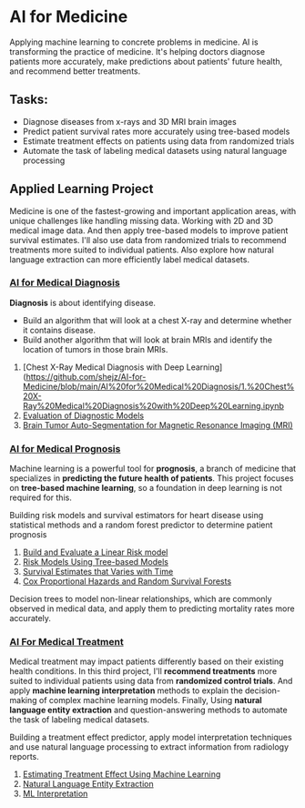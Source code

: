# **AI for Medicine**
Applying machine learning to concrete problems in medicine. AI is transforming the practice of medicine. It's helping doctors diagnose patients more accurately, make predictions about patients' future health, and recommend better treatments.

## **Tasks**:

- Diagnose diseases from x-rays and 3D MRI brain images
- Predict patient survival rates more accurately using tree-based models
- Estimate treatment effects on patients using data from randomized trials
- Automate the task of labeling medical datasets using natural language processing

## **Applied Learning Project**
Medicine is one of the fastest-growing and important application areas, with unique challenges like handling missing data. Working with 2D and 3D medical image data. And then apply tree-based models to improve patient survival estimates. I'll also use data from randomized trials to recommend treatments more suited to individual patients. Also explore how natural language extraction can more efficiently label medical datasets.


### [AI for Medical Diagnosis](https://github.com/shejz/AI-for-Medicine/tree/main/AI%20for%20Medical%20Diagnosis)

**Diagnosis** is about identifying disease.

- Build an algorithm that will look at a chest X-ray and determine whether it contains disease.
- Build another algorithm that will look at brain MRIs and identify the location of tumors in those brain MRIs.

1. [Chest X-Ray Medical Diagnosis with Deep Learning](https://github.com/shejz/AI-for-Medicine/blob/main/AI%20for%20Medical%20Diagnosis/1.%20Chest%20X-Ray%20Medical%20Diagnosis%20with%20Deep%20Learning.ipynb 
2. [Evaluation of Diagnostic Models](https://github.com/shejz/AI-for-Medicine/blob/main/AI%20for%20Medical%20Diagnosis/2.%20Evaluation%20of%20Diagnostic%20Models.ipynb)
3. [Brain Tumor Auto-Segmentation for Magnetic Resonance Imaging (MRI)](https://github.com/shejz/AI-for-Medicine/blob/main/AI%20for%20Medical%20Diagnosis/3.%20Brain%20Tumor%20Auto-Segmentation%20for%20Magnetic%20Resonance%20Imaging%20(MRI).ipynb)


### [AI for Medical Prognosis](https://github.com/shejz/AI-for-Medicine/tree/main/AI%20for%20Medical%20Prognosis)
Machine learning is a powerful tool for **prognosis**, a branch of medicine that specializes in **predicting the future health of patients**. This project focuses on **tree-based machine learning**, so a foundation in deep learning is not required for this. 

Building risk models and survival estimators for heart disease using statistical methods and a random forest predictor to determine patient prognosis
1. [Build and Evaluate a Linear Risk model](https://github.com/shejz/AI-for-Medicine/blob/main/AI%20for%20Medical%20Prognosis/1.%20Build%20and%20Evaluate%20a%20Linear%20Risk%20model.ipynb)
2. [Risk Models Using Tree-based Models](https://github.com/shejz/AI-for-Medicine/blob/main/AI%20for%20Medical%20Prognosis/2.%20Risk%20Models%20Using%20Tree-based%20Models.ipynb)
3. [Survival Estimates that Varies with Time](https://github.com/shejz/AI-for-Medicine/blob/main/AI%20for%20Medical%20Prognosis/3.%20Survival%20Estimates%20that%20Varies%20with%20Time.ipynb)
4. [Cox Proportional Hazards and Random Survival Forests](https://github.com/shejz/AI-for-Medicine/blob/main/AI%20for%20Medical%20Prognosis/4.%20Cox%20Proportional%20Hazards%20and%20Random%20Survival%20Forests.ipynb)

Decision trees to model non-linear relationships, which are commonly observed in medical data, and apply them to predicting mortality rates more accurately. 

### [AI For Medical Treatment](https://github.com/shejz/AI-for-Medicine/tree/main/AI%20For%20Medical%20Treatment)
Medical treatment may impact patients differently based on their existing health conditions. In this third project, I'll **recommend treatments** more suited to individual patients using data from **randomized control trials**. And apply **machine learning interpretation** methods to explain the decision-making of complex machine learning models. Finally, Using **natural language entity extraction** and question-answering methods to automate the task of labeling medical datasets.

Building a treatment effect predictor, apply model interpretation techniques and use natural language processing to extract information from radiology reports.
1. [Estimating Treatment Effect Using Machine Learning](https://github.com/shejz/AI-for-Medicine/blob/main/AI%20For%20Medical%20Treatment/1.%20Estimating%20Treatment%20Effect%20Using%20Machine%20Learning.ipynb)
2. [Natural Language Entity Extraction](https://github.com/shejz/AI-for-Medicine/blob/main/AI%20For%20Medical%20Treatment/2.%20Natural%20Language%20Entity%20Extraction.ipynb)
3. [ML Interpretation](https://github.com/shejz/AI-for-Medicine/blob/main/AI%20For%20Medical%20Treatment/3.%20ML%20Interpretation.ipynb)


